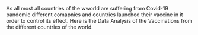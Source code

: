 As all most all countries of the wworld are suffering from Covid-19 pandemic different comapnies and countries launched their vaccine in it order to control its effect.
Here is the Data Analysis of the Vaccinations from the different countries of the world.
